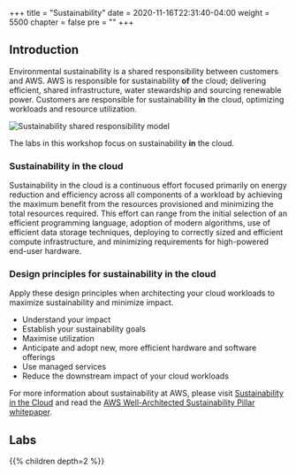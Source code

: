 +++
title = "Sustainability"
date = 2020-11-16T22:31:40-04:00
weight = 5500
chapter = false
pre = ""
+++

## Introduction
Environmental sustainability is a shared responsibility between customers and AWS. AWS is responsible for sustainability **of** the cloud; delivering efficient, shared infrastructure, water stewardship and sourcing renewable power. Customers are responsible for sustainability **in** the cloud, optimizing workloads and resource utilization.

![Sustainability shared responsibility model](/Sustainability/images/sustainability_shared_responsibility.svg)

The labs in this workshop focus on sustainability **in** the cloud.

### Sustainability in the cloud
Sustainability in the cloud is a continuous effort focused primarily on energy reduction and efficiency across all components of a workload by achieving the maximum benefit from the resources provisioned and minimizing the total resources required. This effort can range from the initial selection of an efficient programming language, adoption of modern algorithms, use of efficient data storage techniques, deploying to correctly sized and efficient compute infrastructure, and minimizing requirements for high-powered end-user hardware.

### Design principles for sustainability in the cloud
Apply these design principles when architecting your cloud workloads to maximize sustainability and minimize impact.
* Understand your impact
* Establish your sustainability goals
* Maximise utilization
* Anticipate and adopt new, more efficient hardware and software offerings
* Use managed services
* Reduce the downstream impact of your cloud workloads

For more information about sustainability at AWS, please visit [Sustainability in the Cloud](https://sustainability.aboutamazon.com/environment/the-cloud) and read the [AWS Well-Architected Sustainability Pillar whitepaper](https://docs.aws.amazon.com/wellarchitected/latest/sustainability-pillar/sustainability-pillar.html).

## Labs
{{% children depth=2 %}}
